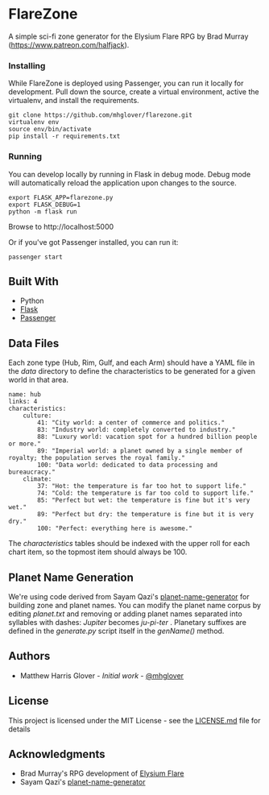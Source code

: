 # FlareZone

A simple sci-fi zone generator for the Elysium Flare RPG by Brad Murray (https://www.patreon.com/halfjack).

<!-- ## Getting Started

These instructions will get you a copy of the project up and running on your local machine for development and testing purposes. See deployment for notes on how to deploy the project on a live system. -->

<!-- ### Prerequisites

What things you need to install the software and how to install them

```
Give examples
``` -->

### Installing

While FlareZone is deployed using Passenger, you can run it locally for development. Pull down the source, create a virtual environment, active the virtualenv, and install the requirements.

```
git clone https://github.com/mhglover/flarezone.git
virtualenv env
source env/bin/activate
pip install -r requirements.txt
```

### Running

You can develop locally by running in Flask in debug mode. Debug mode will automatically reload the application upon changes to the source.
```
export FLASK_APP=flarezone.py
export FLASK_DEBUG=1
python -m flask run
```

Browse to http://localhost:5000

Or if you've got Passenger installed, you can run it:
```
passenger start
```


<!-- ## Running the tests

Explain how to run the automated tests for this system

### Break down into end to end tests

Explain what these tests test and why

```
Give an example
```

### And coding style tests

Explain what these tests test and why

```
Give an example
``` -->

<!-- ## Deployment

Add additional notes about how to deploy this on a live system -->

## Built With

* Python
* [Flask](http://flask.pocoo.org/docs/0.12/quickstart/)
* [Passenger](https://www.phusionpassenger.com/library/walkthroughs/start/python.html)

<!-- ## Contributing

Please read [CONTRIBUTING.md](https://gist.github.com/PurpleBooth/b24679402957c63ec426) for details on our code of conduct, and the process for submitting pull requests to us. -->

<!-- ## Versioning

We use [SemVer](http://semver.org/) for versioning. For the versions available, see the [tags on this repository](https://github.com/your/project/tags).  -->

## Data Files

Each zone type (Hub, Rim, Gulf, and each Arm) should have a YAML file in the _data_ directory to define the characteristics to be generated for a given world in that area. 

    name: hub
    links: 4
    characteristics:
        culture:
            41: "City world: a center of commerce and politics."
            83: "Industry world: completely converted to industry."
            88: "Luxury world: vacation spot for a hundred billion people or more."
            89: "Imperial world: a planet owned by a single member of royalty; the population serves the royal family."
            100: "Data world: dedicated to data processing and bureaucracy."
        climate:
            37: "Hot: the temperature is far too hot to support life."
            74: "Cold: the temperature is far too cold to support life."
            85: "Perfect but wet: the temperature is fine but it's very wet."
            89: "Perfect but dry: the temperature is fine but it is very dry."
            100: "Perfect: everything here is awesome."

The _characteristics_ tables should be indexed with the upper roll for each chart item, so the topmost item should always be 100.

## Planet Name Generation
We're using code derived from Sayam Qazi's [planet-name-generator](https://github.com/sayamqazi/planet-name-generator) for building zone and planet names. You can modify the planet name corpus by editing _planet.txt_ and removing or adding planet names separated into syllables with dashes: _Jupiter_ becomes *ju-pi-ter*
. Planetary suffixes are defined in the _generate.py_ script itself in the _genName()_ method.

## Authors

* Matthew Harris Glover - *Initial work* - [@mhglover](https://twitter.com/mhglover)

<!-- See also the list of [contributors](https://github.com/your/project/contributors) who participated in this project. -->

## License

This project is licensed under the MIT License - see the [LICENSE.md](LICENSE.md) file for details

## Acknowledgments

* Brad Murray's RPG development of [Elysium Flare](https://www.patreon.com/halfjack)
* Sayam Qazi's [planet-name-generator](https://github.com/sayamqazi/planet-name-generator)

